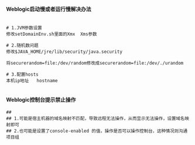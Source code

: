 



#### Weblogic启动慢或者运行慢解决办法



```shell

# 1.JVM参数设置
修改setDomainEnv.sh里面的Xmx  Xms参数

# 2.随机数问题
修改$JAVA_HOME/jre/lib/security/java.security

将securerandom=file:/dev/random修改成securerandom=file:/dev/./urandom

# 3.配置hosts
本机ip地址   hostname


```



####  Weblogic控制台提示禁止操作

```shell
## 
## 1.可能是宿主机器的域名映射不匹配，导致远程无法操作，从而显示无法操作，设置域名映射即可
## 2.也可能是设置了console-enabled 的值，操作是否可以操作控制台，这种情况则沟通项目组

```



